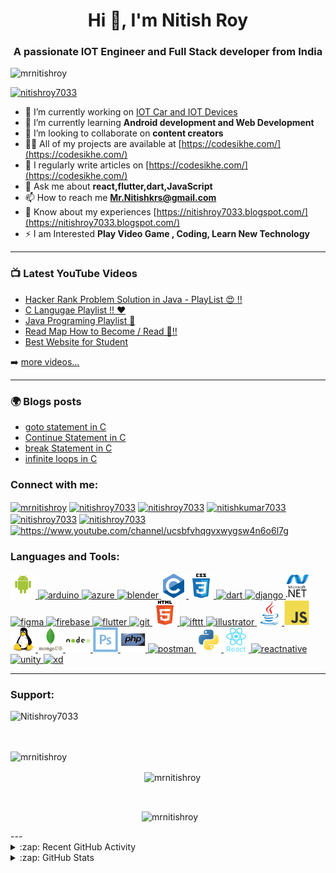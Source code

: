 <h1 align="center">Hi 👋, I'm Nitish Roy</h1>
<h3 align="center">A passionate IOT Engineer and Full Stack developer from India</h3>

<p align="left"> <img src="https://komarev.com/ghpvc/?username=mrnitishroy&label=Profile%20views&color=0e75b6&style=flat" alt="mrnitishroy" /> </p>

<p align="left"> <a href="https://twitter.com/nitishroy7033" target="blank"><img src="https://img.shields.io/twitter/follow/nitishroy7033?logo=twitter&style=for-the-badge" alt="nitishroy7033" /></a> </p>

- 🔭 I’m currently working on [IOT Car and IOT Devices](https://codesikhe.com/)
- 🌱 I’m currently learning **Android development and Web Development**
- 👯 I’m looking to collaborate on **content creators**
- 👨‍💻 All of my projects are available at [https://codesikhe.com/](https://codesikhe.com/)
- 📝 I regularly write articles on [https://codesikhe.com/](https://codesikhe.com/)
- 💬 Ask me about **react,flutter,dart,JavaScript**
- 📫 How to reach me **Mr.Nitishkrs@gmail.com**
- 📄 Know about my experiences [https://nitishroy7033.blogspot.com/](https://nitishroy7033.blogspot.com/)
- ⚡ I am Interested **Play Video Game , Coding, Learn New Technology**

---

### 📺 Latest YouTube Videos

<!-- YOUTUBE:START -->
- [Hacker Rank Problem Solution in Java - PlayList 😍 !!](https://www.youtube.com/watch?v=MDS2wTZEBls&list=PLttsYKD2wS_a9mxnaMQqr4KqIJffa32NV)
- [C Langugae Playlist !! ❤️](https://www.youtube.com/watch?v=bN-Jq5FaLfI&list=PLttsYKD2wS_a7CsSICP0mCZGhtrWAct4s)
- [Java Programing Playlist 🙁](https://www.youtube.com/watch?v=FZV-88TjFKQ&list=PLttsYKD2wS_bbaXZ18-3DA9hmSDM25XIm)
- [Read Map How to Become / Read 🦒!!](https://www.youtube.com/watch?v=zUp_ATISUM4&list=PLttsYKD2wS_ZB1LOL4YwR-XiWMDyur4ez)
- [Best Website for Student ](https://www.youtube.com/watch?v=xpenzoAhAn4&list=PLttsYKD2wS_am17S1Sxxta5l7zwRDJD04)
<!-- YOUTUBE:END -->

➡️ [more videos...](https://www.youtube.com/channel/UCSbFvHqGvxwyGsw4N6o6L7g/featured)

---

### 🌍 Blogs posts
<!-- BLOG-POST-LIST:START -->
- [goto statement in C](https://codesikhe.com/goto-statement-in-c/)
- [Continue Statement in C](https://codesikhe.com/continue-statement-in-c/)
- [break Statement in C](https://codesikhe.com/break-statement-in-c/)
- [infinite loops in C](https://codesikhe.com/infinite-loops-in-c/)
<!-- BLOG-POST-LIST:END -->

<h3 align="left">Connect with me:</h3>
<p align="left">
<a href="https://codepen.io/mrnitishroy" target="blank"><img align="center" src="https://raw.githubusercontent.com/rahuldkjain/github-profile-readme-generator/master/src/images/icons/Social/codepen.svg" alt="mrnitishroy" height="30" width="40" /></a>
<a href="https://dev.to/nitishroy7033" target="blank"><img align="center" src="https://raw.githubusercontent.com/rahuldkjain/github-profile-readme-generator/master/src/images/icons/Social/devto.svg" alt="nitishroy7033" height="30" width="40" /></a>
<a href="https://twitter.com/nitishroy7033" target="blank"><img align="center" src="https://raw.githubusercontent.com/rahuldkjain/github-profile-readme-generator/master/src/images/icons/Social/twitter.svg" alt="nitishroy7033" height="30" width="40" /></a>
<a href="https://linkedin.com/in/nitishkumar7033" target="blank"><img align="center" src="https://raw.githubusercontent.com/rahuldkjain/github-profile-readme-generator/master/src/images/icons/Social/linked-in-alt.svg" alt="nitishkumar7033" height="30" width="40" /></a>
<a href="https://fb.com/nitishroy7033" target="blank"><img align="center" src="https://raw.githubusercontent.com/rahuldkjain/github-profile-readme-generator/master/src/images/icons/Social/facebook.svg" alt="nitishroy7033" height="30" width="40" /></a>
<a href="https://instagram.com/nitishroy7033" target="blank"><img align="center" src="https://raw.githubusercontent.com/rahuldkjain/github-profile-readme-generator/master/src/images/icons/Social/instagram.svg" alt="nitishroy7033" height="30" width="40" /></a>
<a href="https://www.youtube.com/c/https://www.youtube.com/channel/ucsbfvhqgvxwygsw4n6o6l7g" target="blank"><img align="center" src="https://raw.githubusercontent.com/rahuldkjain/github-profile-readme-generator/master/src/images/icons/Social/youtube.svg" alt="https://www.youtube.com/channel/ucsbfvhqgvxwygsw4n6o6l7g" height="30" width="40" /></a>
</p>

<h3 align="left">Languages and Tools:</h3>
<p align="left"> <a href="https://developer.android.com" target="_blank" rel="noreferrer"> <img src="https://raw.githubusercontent.com/devicons/devicon/master/icons/android/android-original-wordmark.svg" alt="android" width="40" height="40"/> </a> <a href="https://www.arduino.cc/" target="_blank" rel="noreferrer"> <img src="https://cdn.worldvectorlogo.com/logos/arduino-1.svg" alt="arduino" width="40" height="40"/> </a> <a href="https://azure.microsoft.com/en-in/" target="_blank" rel="noreferrer"> <img src="https://www.vectorlogo.zone/logos/microsoft_azure/microsoft_azure-icon.svg" alt="azure" width="40" height="40"/> </a> <a href="https://www.blender.org/" target="_blank" rel="noreferrer"> <img src="https://download.blender.org/branding/community/blender_community_badge_white.svg" alt="blender" width="40" height="40"/> </a> <a href="https://www.cprogramming.com/" target="_blank" rel="noreferrer"> <img src="https://raw.githubusercontent.com/devicons/devicon/master/icons/c/c-original.svg" alt="c" width="40" height="40"/> </a> <a href="https://www.w3schools.com/css/" target="_blank" rel="noreferrer"> <img src="https://raw.githubusercontent.com/devicons/devicon/master/icons/css3/css3-original-wordmark.svg" alt="css3" width="40" height="40"/> </a> <a href="https://dart.dev" target="_blank" rel="noreferrer"> <img src="https://www.vectorlogo.zone/logos/dartlang/dartlang-icon.svg" alt="dart" width="40" height="40"/> </a> <a href="https://www.djangoproject.com/" target="_blank" rel="noreferrer"> <img src="https://cdn.worldvectorlogo.com/logos/django.svg" alt="django" width="40" height="40"/> </a> <a href="https://dotnet.microsoft.com/" target="_blank" rel="noreferrer"> <img src="https://raw.githubusercontent.com/devicons/devicon/master/icons/dot-net/dot-net-original-wordmark.svg" alt="dotnet" width="40" height="40"/> </a> <a href="https://www.figma.com/" target="_blank" rel="noreferrer"> <img src="https://www.vectorlogo.zone/logos/figma/figma-icon.svg" alt="figma" width="40" height="40"/> </a> <a href="https://firebase.google.com/" target="_blank" rel="noreferrer"> <img src="https://www.vectorlogo.zone/logos/firebase/firebase-icon.svg" alt="firebase" width="40" height="40"/> </a> <a href="https://flutter.dev" target="_blank" rel="noreferrer"> <img src="https://www.vectorlogo.zone/logos/flutterio/flutterio-icon.svg" alt="flutter" width="40" height="40"/> </a> <a href="https://git-scm.com/" target="_blank" rel="noreferrer"> <img src="https://www.vectorlogo.zone/logos/git-scm/git-scm-icon.svg" alt="git" width="40" height="40"/> </a> <a href="https://www.w3.org/html/" target="_blank" rel="noreferrer"> <img src="https://raw.githubusercontent.com/devicons/devicon/master/icons/html5/html5-original-wordmark.svg" alt="html5" width="40" height="40"/> </a> <a href="https://ifttt.com/" target="_blank" rel="noreferrer"> <img src="https://www.vectorlogo.zone/logos/ifttt/ifttt-ar21.svg" alt="ifttt" width="40" height="40"/> </a> <a href="https://www.adobe.com/in/products/illustrator.html" target="_blank" rel="noreferrer"> <img src="https://www.vectorlogo.zone/logos/adobe_illustrator/adobe_illustrator-icon.svg" alt="illustrator" width="40" height="40"/> </a> <a href="https://www.java.com" target="_blank" rel="noreferrer"> <img src="https://raw.githubusercontent.com/devicons/devicon/master/icons/java/java-original.svg" alt="java" width="40" height="40"/> </a> <a href="https://developer.mozilla.org/en-US/docs/Web/JavaScript" target="_blank" rel="noreferrer"> <img src="https://raw.githubusercontent.com/devicons/devicon/master/icons/javascript/javascript-original.svg" alt="javascript" width="40" height="40"/> </a> <a href="https://www.linux.org/" target="_blank" rel="noreferrer"> <img src="https://raw.githubusercontent.com/devicons/devicon/master/icons/linux/linux-original.svg" alt="linux" width="40" height="40"/> </a> <a href="https://www.mongodb.com/" target="_blank" rel="noreferrer"> <img src="https://raw.githubusercontent.com/devicons/devicon/master/icons/mongodb/mongodb-original-wordmark.svg" alt="mongodb" width="40" height="40"/> </a> <a href="https://nodejs.org" target="_blank" rel="noreferrer"> <img src="https://raw.githubusercontent.com/devicons/devicon/master/icons/nodejs/nodejs-original-wordmark.svg" alt="nodejs" width="40" height="40"/> </a> <a href="https://www.photoshop.com/en" target="_blank" rel="noreferrer"> <img src="https://raw.githubusercontent.com/devicons/devicon/master/icons/photoshop/photoshop-line.svg" alt="photoshop" width="40" height="40"/> </a> <a href="https://www.php.net" target="_blank" rel="noreferrer"> <img src="https://raw.githubusercontent.com/devicons/devicon/master/icons/php/php-original.svg" alt="php" width="40" height="40"/> </a> <a href="https://postman.com" target="_blank" rel="noreferrer"> <img src="https://www.vectorlogo.zone/logos/getpostman/getpostman-icon.svg" alt="postman" width="40" height="40"/> </a> <a href="https://www.python.org" target="_blank" rel="noreferrer"> <img src="https://raw.githubusercontent.com/devicons/devicon/master/icons/python/python-original.svg" alt="python" width="40" height="40"/> </a> <a href="https://reactjs.org/" target="_blank" rel="noreferrer"> <img src="https://raw.githubusercontent.com/devicons/devicon/master/icons/react/react-original-wordmark.svg" alt="react" width="40" height="40"/> </a> <a href="https://reactnative.dev/" target="_blank" rel="noreferrer"> <img src="https://reactnative.dev/img/header_logo.svg" alt="reactnative" width="40" height="40"/> </a> <a href="https://unity.com/" target="_blank" rel="noreferrer"> <img src="https://www.vectorlogo.zone/logos/unity3d/unity3d-icon.svg" alt="unity" width="40" height="40"/> </a> <a href="https://www.adobe.com/products/xd.html" target="_blank" rel="noreferrer"> <img src="https://cdn.worldvectorlogo.com/logos/adobe-xd.svg" alt="xd" width="40" height="40"/> </a> </p>

---
<h3 align="left">Support:</h3>
<p><a href="https://www.buymeacoffee.com/Nitishroy7033"> <img align="left" src="https://cdn.buymeacoffee.com/buttons/v2/default-yellow.png" height="50" width="210" alt="Nitishroy7033" /></a></p><br><br>
<br>
<p><img align="left" src="https://github-readme-stats.vercel.app/api/top-langs?username=mrnitishroy&show_icons=true&locale=en&layout=compact" alt="mrnitishroy" height="100" width="210" /></p>
<br>
<p>&nbsp;<img align="center" src="https://github-readme-stats.vercel.app/api?username=mrnitishroy&show_icons=true&locale=en" alt="mrnitishroy" /></p>
<br>
<p><img align="center" src="https://github-readme-streak-stats.herokuapp.com/?user=mrnitishroy&" alt="mrnitishroy" /></p>
---


<details>
  <summary>:zap: Recent GitHub Activity</summary>
  
<!--START_SECTION:activity-->
1. ❌ Closed PR [#11](https://github.com/codeSTACKr/nft-landing-page/pull/11) in [codeSTACKr/nft-landing-page](https://github.com/codeSTACKr/nft-landing-page)
2. ❌ Closed PR [#21](https://github.com/codeSTACKr/nft-landing-page/pull/21) in [codeSTACKr/nft-landing-page](https://github.com/codeSTACKr/nft-landing-page)
3. ❌ Closed PR [#16](https://github.com/codeSTACKr/nft-landing-page/pull/16) in [codeSTACKr/nft-landing-page](https://github.com/codeSTACKr/nft-landing-page)
4. ❌ Closed PR [#14](https://github.com/codeSTACKr/nft-landing-page/pull/14) in [codeSTACKr/nft-landing-page](https://github.com/codeSTACKr/nft-landing-page)
5. ❌ Closed PR [#9](https://github.com/codeSTACKr/nft-landing-page/pull/9) in [codeSTACKr/nft-landing-page](https://github.com/codeSTACKr/nft-landing-page)
<!--END_SECTION:activity-->

</details>

<details>
  <summary>:zap: GitHub Stats</summary>

  <img align="left" alt="codeSTACKr's GitHub Stats" src="https://github-readme-stats.vercel.app/api?username=codeSTACKr&show_icons=true&hide_border=false&title_color=ff652f&icon_color=FFE400&bg_color=09131B&text_color=ffffff&border_color=0c1a25" />

</details>

[website]: https://codeSTACKr.com
[course]: http://vsCodeHero.com
[twitter]: https://twitter.com/codeSTACKr
[youtube]: https://youtube.com/codeSTACKr
[instagram]: https://instagram.com/codeSTACKr
[linkedin]: https://linkedin.com/in/codeSTACKr
[webdevplaylist]: https://www.youtube.com/playlist?list=PLkwxH9e_vrAJ0WbEsFA9W3I1W-g_BTsbt
[jsplaylist]: https://www.youtube.com/playlist?list=PLkwxH9e_vrALRJKu7wfXby3MKeflhTu6B
[cssplaylist]: https://www.youtube.com/playlist?list=PLkwxH9e_vrALSdvZuEh6gqQdmDoDIoqz4
[reactplaylist]: https://www.youtube.com/playlist?list=PLkwxH9e_vrAK4TdffpxKY3QGyHCpxFcQ0